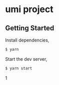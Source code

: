 # umi project

## Getting Started

Install dependencies,

```bash
$ yarn
```

Start the dev server,

```bash
$ yarn start
```
1
